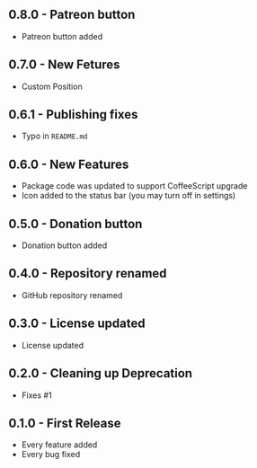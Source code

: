 ## 0.8.0 - Patreon button
* Patreon button added

## 0.7.0 - New Fetures
* Custom Position

## 0.6.1 - Publishing fixes
* Typo in `README.md`

## 0.6.0 - New Features
* Package code was updated to support CoffeeScript upgrade
* Icon added to the status bar (you may turn off in settings)

## 0.5.0 - Donation button
* Donation button added

## 0.4.0 - Repository renamed
* GitHub repository renamed

## 0.3.0 - License updated
* License updated

## 0.2.0 - Cleaning up Deprecation
* Fixes #1

## 0.1.0 - First Release
* Every feature added
* Every bug fixed
